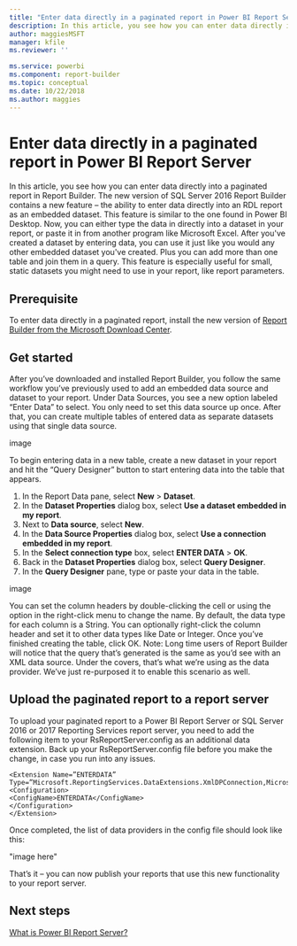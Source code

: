 ```yaml
---
title: "Enter data directly in a paginated report in Power BI Report Server | Microsoft Docs"
description: In this article, you see how you can enter data directly into a paginated report in Report Builder. 
author: maggiesMSFT
manager: kfile
ms.reviewer: ''

ms.service: powerbi
ms.component: report-builder
ms.topic: conceptual
ms.date: 10/22/2018
ms.author: maggies
---
```


# Enter data directly in a paginated report in Power BI Report Server

In this article, you see how you can enter data directly into a paginated report in Report Builder. The new version of SQL Server 2016 Report Builder contains a new feature – the ability to enter data directly into an RDL report as an embedded dataset.  This feature is similar to the one found in Power BI Desktop. Now, you can either type the data in directly into a dataset in your report, or paste it in from another program like Microsoft Excel. After you've created a dataset by entering data, you can use it just like you would any other embedded dataset you've created. Plus you can add more than one table and join them in a query. This feature is especially useful for small, static datasets you might need to use in your report, like report parameters.
 
## Prerequisite

To enter data directly in a paginated report, install the new version of [Report Builder from the Microsoft Download Center](https://www.microsoft.com/download/details.aspx?id=53613). 

## Get started

After you’ve downloaded and installed Report Builder, you follow the same workflow you’ve previously used to add an embedded data source and dataset to your report. Under Data Sources, you see a new option labeled “Enter Data” to select.  You only need to set this data source up once. After that, you can create multiple tables of entered data as separate datasets using that single data source.

image

To begin entering data in a new table, create a new dataset in your report and hit the “Query Designer” button to start entering data into the table that appears.

1. In the Report Data pane, select **New** > **Dataset**.
2. In the **Dataset Properties** dialog box, select **Use a dataset embedded in my report**.
3. Next to **Data source**, select **New**.
4. In the **Data Source Properties** dialog box, select **Use a connection embedded in my report**.
5. In the **Select connection type** box, select **ENTER DATA** > **OK**.
6. Back in the **Dataset Properties** dialog box, select **Query Designer**.
7. In the **Query Designer** pane, type or paste your data in the table.

image

You can set the column headers by double-clicking the cell or using the option in the right-click menu to change the name.  By default, the data type for each column is a String.  You can optionally right-click the column header and set it to other data types like Date or Integer.  Once you’ve finished creating the table, click OK.  Note: Long time users of Report Builder will notice that the query that’s generated is the same as you’d see with an XML data source. Under the covers, that’s what we’re using as the data provider.  We’ve just re-purposed it to enable this scenario as well.


## Upload the paginated report to a report server

To upload your paginated report to a Power BI Report Server or SQL Server 2016 or 2017 Reporting Services report server, you need to add the following item to your RsReportServer.config as an additional data extension. Back up your RsReportServer.config file before you make the change, in case you run into any issues.

```
<Extension Name=”ENTERDATA” Type=”Microsoft.ReportingServices.DataExtensions.XmlDPConnection,Microsoft.ReportingServices.DataExtensions”>
<Configuration>
<ConfigName>ENTERDATA</ConfigName>
</Configuration>
</Extension>
```

Once completed, the list of data providers in the config file should look like this:

"image here"

That’s it – you can now publish your reports that use this new functionality to your report server.


## Next steps

[What is Power BI Report Server?](report-server/get-started.md)

